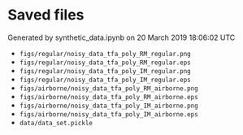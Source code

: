 # Saved files 


Generated by synthetic_data.ipynb on 20 March 2019 18:06:02 UTC

*  `figs/regular/noisy_data_tfa_poly_RM_regular.png` 
*  `figs/regular/noisy_data_tfa_poly_RM_regular.eps` 
*  `figs/regular/noisy_data_tfa_poly_IM_regular.png` 
*  `figs/regular/noisy_data_tfa_poly_IM_regular.eps` 
*  `figs/airborne/noisy_data_tfa_poly_RM_airborne.png` 
*  `figs/airborne/noisy_data_tfa_poly_RM_airborne.eps` 
*  `figs/airborne/noisy_data_tfa_poly_IM_airborne.png` 
*  `figs/airborne/noisy_data_tfa_poly_IM_airborne.eps` 
*  `data/data_set.pickle` 
